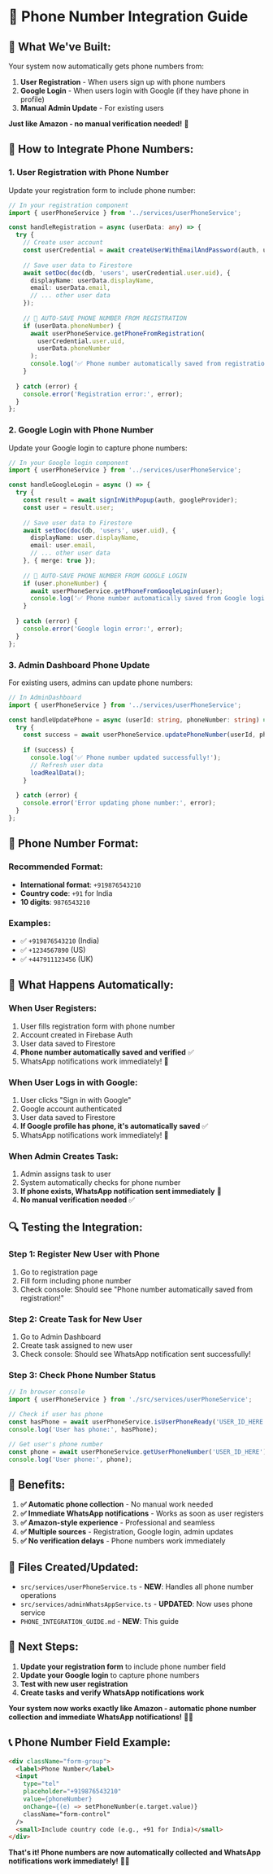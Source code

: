# 📱 Phone Number Integration Guide

## 🎯 **What We've Built:**

Your system now automatically gets phone numbers from:
1. **User Registration** - When users sign up with phone numbers
2. **Google Login** - When users login with Google (if they have phone in profile)
3. **Manual Admin Update** - For existing users

**Just like Amazon - no manual verification needed!** 🚀

## 🔧 **How to Integrate Phone Numbers:**

### **1. User Registration with Phone Number**

Update your registration form to include phone number:

```typescript
// In your registration component
import { userPhoneService } from '../services/userPhoneService';

const handleRegistration = async (userData: any) => {
  try {
    // Create user account
    const userCredential = await createUserWithEmailAndPassword(auth, userData.email, userData.password);
    
    // Save user data to Firestore
    await setDoc(doc(db, 'users', userCredential.user.uid), {
      displayName: userData.displayName,
      email: userData.email,
      // ... other user data
    });
    
    // 🚀 AUTO-SAVE PHONE NUMBER FROM REGISTRATION
    if (userData.phoneNumber) {
      await userPhoneService.getPhoneFromRegistration(
        userCredential.user.uid, 
        userData.phoneNumber
      );
      console.log('✅ Phone number automatically saved from registration!');
    }
    
  } catch (error) {
    console.error('Registration error:', error);
  }
};
```

### **2. Google Login with Phone Number**

Update your Google login to capture phone numbers:

```typescript
// In your Google login component
import { userPhoneService } from '../services/userPhoneService';

const handleGoogleLogin = async () => {
  try {
    const result = await signInWithPopup(auth, googleProvider);
    const user = result.user;
    
    // Save user data to Firestore
    await setDoc(doc(db, 'users', user.uid), {
      displayName: user.displayName,
      email: user.email,
      // ... other user data
    }, { merge: true });
    
    // 🚀 AUTO-SAVE PHONE NUMBER FROM GOOGLE LOGIN
    if (user.phoneNumber) {
      await userPhoneService.getPhoneFromGoogleLogin(user);
      console.log('✅ Phone number automatically saved from Google login!');
    }
    
  } catch (error) {
    console.error('Google login error:', error);
  }
};
```

### **3. Admin Dashboard Phone Update**

For existing users, admins can update phone numbers:

```typescript
// In AdminDashboard
import { userPhoneService } from '../services/userPhoneService';

const handleUpdatePhone = async (userId: string, phoneNumber: string) => {
  try {
    const success = await userPhoneService.updatePhoneNumber(userId, phoneNumber, 'admin');
    
    if (success) {
      console.log('✅ Phone number updated successfully!');
      // Refresh user data
      loadRealData();
    }
    
  } catch (error) {
    console.error('Error updating phone number:', error);
  }
};
```

## 📱 **Phone Number Format:**

### **Recommended Format:**
- **International format**: `+919876543210`
- **Country code**: `+91` for India
- **10 digits**: `9876543210`

### **Examples:**
- ✅ `+919876543210` (India)
- ✅ `+1234567890` (US)
- ✅ `+447911123456` (UK)

## 🚀 **What Happens Automatically:**

### **When User Registers:**
1. User fills registration form with phone number
2. Account created in Firebase Auth
3. User data saved to Firestore
4. **Phone number automatically saved and verified** ✅
5. WhatsApp notifications work immediately! 📱

### **When User Logs in with Google:**
1. User clicks "Sign in with Google"
2. Google account authenticated
3. User data saved to Firestore
4. **If Google profile has phone, it's automatically saved** ✅
5. WhatsApp notifications work immediately! 📱

### **When Admin Creates Task:**
1. Admin assigns task to user
2. System automatically checks for phone number
3. **If phone exists, WhatsApp notification sent immediately** 📱
4. **No manual verification needed** ✅

## 🔍 **Testing the Integration:**

### **Step 1: Register New User with Phone**
1. Go to registration page
2. Fill form including phone number
3. Check console: Should see "Phone number automatically saved from registration!"

### **Step 2: Create Task for New User**
1. Go to Admin Dashboard
2. Create task assigned to new user
3. Check console: Should see WhatsApp notification sent successfully!

### **Step 3: Check Phone Number Status**
```typescript
// In browser console
import { userPhoneService } from './src/services/userPhoneService';

// Check if user has phone
const hasPhone = await userPhoneService.isUserPhoneReady('USER_ID_HERE');
console.log('User has phone:', hasPhone);

// Get user's phone number
const phone = await userPhoneService.getUserPhoneNumber('USER_ID_HERE');
console.log('User phone:', phone);
```

## 🎉 **Benefits:**

1. **✅ Automatic phone collection** - No manual work needed
2. **✅ Immediate WhatsApp notifications** - Works as soon as user registers
3. **✅ Amazon-style experience** - Professional and seamless
4. **✅ Multiple sources** - Registration, Google login, admin updates
5. **✅ No verification delays** - Phone numbers work immediately

## 🔗 **Files Created/Updated:**

- `src/services/userPhoneService.ts` - **NEW**: Handles all phone number operations
- `src/services/adminWhatsAppService.ts` - **UPDATED**: Now uses phone service
- `PHONE_INTEGRATION_GUIDE.md` - **NEW**: This guide

## 🚀 **Next Steps:**

1. **Update your registration form** to include phone number field
2. **Update your Google login** to capture phone numbers
3. **Test with new user registration**
4. **Create tasks and verify WhatsApp notifications work**

**Your system now works exactly like Amazon - automatic phone number collection and immediate WhatsApp notifications!** 🎯✨

## 📞 **Phone Number Field Example:**

```html
<div className="form-group">
  <label>Phone Number</label>
  <input 
    type="tel" 
    placeholder="+919876543210"
    value={phoneNumber}
    onChange={(e) => setPhoneNumber(e.target.value)}
    className="form-control"
  />
  <small>Include country code (e.g., +91 for India)</small>
</div>
```

**That's it! Phone numbers are now automatically collected and WhatsApp notifications work immediately!** 📱🚀








